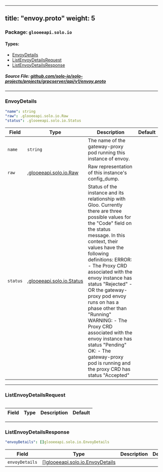 
---
title: "envoy.proto"
weight: 5
---

<!-- Code generated by solo-kit. DO NOT EDIT. -->


### Package: `glooeeapi.solo.io` 
#### Types:


- [EnvoyDetails](#envoydetails)
- [ListEnvoyDetailsRequest](#listenvoydetailsrequest)
- [ListEnvoyDetailsResponse](#listenvoydetailsresponse)
  



##### Source File: [github.com/solo-io/solo-projects/projects/grpcserver/api/v1/envoy.proto](https://github.com/solo-io/solo-projects/blob/master/projects/grpcserver/api/v1/envoy.proto)





---
### EnvoyDetails



```yaml
"name": string
"raw": .glooeeapi.solo.io.Raw
"status": .glooeeapi.solo.io.Status

```

| Field | Type | Description | Default |
| ----- | ---- | ----------- |----------- | 
| `name` | `string` | The name of the gateway-proxy pod running this instance of envoy. |  |
| `raw` | [.glooeeapi.solo.io.Raw](../types.proto.sk#raw) | Raw representation of this instance's config_dump. |  |
| `status` | [.glooeeapi.solo.io.Status](../types.proto.sk#status) | Status of the instance and its relationship with Gloo. Currently there are three possible values for the "Code" field on the status message. In this context, their values have the following definitions: ERROR: - The Proxy CRD associated with the envoy instance has status "Rejected" - OR the gateway-proxy pod envoy runs on has a phase other than "Running" WARNING: - The Proxy CRD associated with the envoy instance has status "Pending" OK: - The gateway-proxy pod is running and the proxy CRD has status "Accepted" |  |




---
### ListEnvoyDetailsRequest



```yaml

```

| Field | Type | Description | Default |
| ----- | ---- | ----------- |----------- | 




---
### ListEnvoyDetailsResponse



```yaml
"envoyDetails": []glooeeapi.solo.io.EnvoyDetails

```

| Field | Type | Description | Default |
| ----- | ---- | ----------- |----------- | 
| `envoyDetails` | [[]glooeeapi.solo.io.EnvoyDetails](../envoy.proto.sk#envoydetails) |  |  |





<!-- Start of HubSpot Embed Code -->
<script type="text/javascript" id="hs-script-loader" async defer src="//js.hs-scripts.com/5130874.js"></script>
<!-- End of HubSpot Embed Code -->

